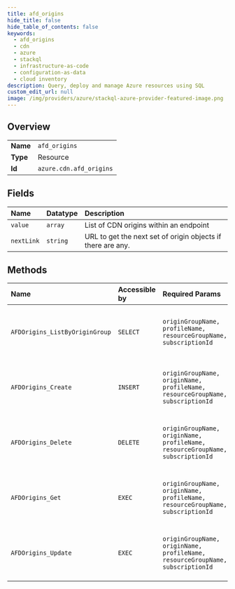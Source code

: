```yaml
---
title: afd_origins
hide_title: false
hide_table_of_contents: false
keywords:
  - afd_origins
  - cdn
  - azure    
  - stackql
  - infrastructure-as-code
  - configuration-as-data
  - cloud inventory
description: Query, deploy and manage Azure resources using SQL
custom_edit_url: null
image: /img/providers/azure/stackql-azure-provider-featured-image.png
---
```

  
    

## Overview
<table><tbody>
<tr><td><b>Name</b></td><td><code>afd_origins</code></td></tr>
<tr><td><b>Type</b></td><td>Resource</td></tr>
<tr><td><b>Id</b></td><td><code>azure.cdn.afd_origins</code></td></tr>
</tbody></table>

## Fields
| Name | Datatype | Description |
|:-----|:---------|:------------|
| `value` | `array` | List of CDN origins within an endpoint |
| `nextLink` | `string` | URL to get the next set of origin objects if there are any. |
## Methods
| Name | Accessible by | Required Params | Description |
|:-----|:--------------|:----------------|:------------|
| `AFDOrigins_ListByOriginGroup` | `SELECT` | `originGroupName, profileName, resourceGroupName, subscriptionId` | Lists all of the existing origins within an origin group. |
| `AFDOrigins_Create` | `INSERT` | `originGroupName, originName, profileName, resourceGroupName, subscriptionId` | Creates a new origin within the specified origin group. |
| `AFDOrigins_Delete` | `DELETE` | `originGroupName, originName, profileName, resourceGroupName, subscriptionId` | Deletes an existing origin within an origin group. |
| `AFDOrigins_Get` | `EXEC` | `originGroupName, originName, profileName, resourceGroupName, subscriptionId` | Gets an existing origin within an origin group. |
| `AFDOrigins_Update` | `EXEC` | `originGroupName, originName, profileName, resourceGroupName, subscriptionId` | Updates an existing origin within an origin group. |
